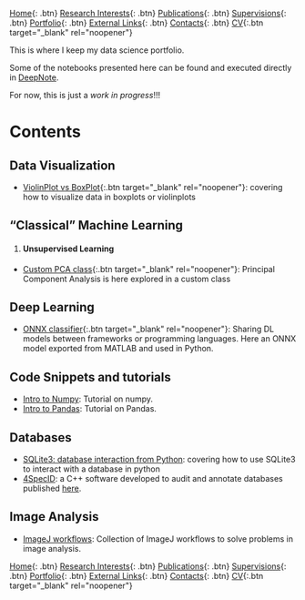 [Home](https://econdesousa.github.io){: .btn}
[Research Interests](https://econdesousa.github.io/ResearchInterests){: .btn}
[Publications](https://econdesousa.github.io/Publications){: .btn}
[Supervisions](https://econdesousa.github.io/Supervision){: .btn}
[Portfolio](https://econdesousa.github.io/Portfolio){: .btn}
[External Links](https://econdesousa.github.io/Links){: .btn}
[Contacts](https://econdesousa.github.io/Contacts){: .btn}
[CV](assets/CurriculumVitaeECS.pdf){:.btn target="_blank" rel="noopener"}
<!-- [HEROHE](https://econdesousa.github.io/HEROHE){: .btn} --> 

This is where I keep my data science portfolio.

Some of the notebooks presented here can be found and executed directly in [DeepNote](https://deepnote.com/@econdesousa).

For now, this is just a *work in progress*!!!


# Contents

## Data Visualization
   - [ViolinPlot vs BoxPlot](https://github.com/econdesousa/portfolio/tree/main/DataVisualization/ViolinPlot_vs_BoxPlot){:.btn target="_blank" rel="noopener"}: covering how to visualize data in boxplots or violinplots

## “Classical” Machine Learning
   1. #### Unsupervised Learning
   - [Custom PCA class](https://github.com/econdesousa/portfolio/blob/main/PCA){:.btn target="_blank" rel="noopener"}: Principal Component Analysis is here explored in a custom class

## Deep Learning
   - [ONNX classifier](https://github.com/econdesousa/portfolio/blob/main/ONNXclassifier){:.btn target="_blank" rel="noopener"}: Sharing DL models between frameworks or programming languages. Here an ONNX model exported from MATLAB and used in Python.

## Code Snippets and tutorials
   - [Intro to Numpy](https://github.com/econdesousa/portfolio/tree/main/Intro-to-numpy): Tutorial on numpy.
   - [Intro to Pandas](https://github.com/econdesousa/portfolio/tree/main/Intro-to-Pandas): Tutorial on Pandas.

## Databases
   - [SQLite3: database interaction from Python](https://github.com/econdesousa/portfolio/blob/main/SQLite3-database-interaction-from-Python): covering how to use SQLite3 to interact with a database in python
   - [4SpecID](https://github.com/4specid/4specid): a C++ software developed to audit and annotate databases published [here](https://www.mdpi.com/2073-4425/12/1/61).
  
## Image Analysis
   - [ImageJ workflows](https://github.com/econdesousa/ImageAnalysis): Collection of ImageJ workflows to solve problems in image analysis.

[Home](https://econdesousa.github.io){: .btn}
[Research Interests](https://econdesousa.github.io/ResearchInterests){: .btn}
[Publications](https://econdesousa.github.io/Publications){: .btn}
[Supervisions](https://econdesousa.github.io/Supervision){: .btn}
[Portfolio](https://econdesousa.github.io/Portfolio){: .btn}
[External Links](https://econdesousa.github.io/Links){: .btn}
[Contacts](https://econdesousa.github.io/Contacts){: .btn}
[CV](assets/CurriculumVitaeECS.pdf){:.btn target="_blank" rel="noopener"}
<!-- [HEROHE](https://econdesousa.github.io/HEROHE){: .btn} --> 

<!-- Global site tag (gtag.js) - Google Analytics -->
<script async src="https://www.googletagmanager.com/gtag/js?id=G-3JWYKYVYDZ"></script>
<script>
  window.dataLayer = window.dataLayer || [];
  function gtag(){dataLayer.push(arguments);}
  gtag('js', new Date());

  gtag('config', 'G-3JWYKYVYDZ');
</script>